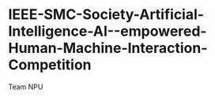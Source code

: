 # IEEE-SMC-Society-Artificial-Intelligence-AI--empowered-Human-Machine-Interaction-Competition
Team NPU
